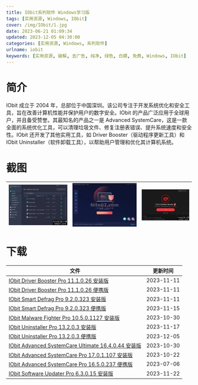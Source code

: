 ```yaml
---
title: IObit系列软件 Windows学习版
tags: [实用资源, Windows, IObit]
cover: /img/IObit/1.jpg
date: 2023-06-21 01:09:34
updated: 2023-12-05 04:30:00
categories: [实用资源, Windows, 系列软件]
urlname: iobit
keywords: [实用资源, 破解, 去广告, 纯净, 绿色, 白嫖, 免费, Windows, IObit]
---
```


# 简介

IObit 成立于 2004 年，总部位于中国深圳。该公司专注于开发系统优化和安全工具，旨在改善计算机性能并保护用户的数字安全。IObit 的产品广泛应用于全球用户，并且备受赞誉。其最知名的产品之一是 Advanced SystemCare，这是一款全面的系统优化工具，可以清理垃圾文件、修复注册表错误、提升系统速度和安全性。IObit 还开发了其他实用工具，如 Driver Booster（驱动程序更新工具）和 IObit Uninstaller（软件卸载工具），以帮助用户管理和优化其计算机系统。

# 截图

| ![](/img/IObit/2.png) | ![](/img/IObit/3.jpg) | ![](/img/IObit/4.png) |
| :-------------------: | :-------------------: | :-------------------: |

# 下载

| 文件                                                                                                                      | 更新时间   |
| ------------------------------------------------------------------------------------------------------------------------- | ---------- |
| [IObit Driver Booster Pro 11.1.0.26 安装版](/download/index.html?f=IObit-Driver-Booster-Pro-11.1.0.26.zip)                | 2023-11-11 |
| [IObit Driver Booster Pro 11.1.0.26 便携版](/download/index.html?f=Iobit-Driver-Booster-11.1.0.26-Portable.zip)           | 2023-11-11 |
| [IObit Smart Defrag Pro 9.2.0.323 安装版](/download/index.html?f=IObit-Smart-Defrag-Pro-9.2.0.323.zip)                    | 2023-11-11 |
| [IObit Smart Defrag Pro 9.2.0.323 便携版](/download/index.html?f=Iobit-Smart-Defrag-9.2.0.323-Portable.zip)               | 2023-11-15 |
| [IObit Malware Fighter Pro 10.5.0.1127 安装版](/download/index.html?f=IObit-Malware-Fighter-Pro-10.5.0.1127.zip)          | 2023-10-30 |
| [IObit Uninstaller Pro 13.2.0.3 安装版](/download/index.html?f=IObit-Uninstaller-Pro-13.2.0.3.zip)                        | 2023-11-17 |
| [IObit Uninstaller Pro 13.2.0.3 便携版](/download/index.html?f=Iobit-Uninstaller-13.2.0.3-Portable.zip)                   | 2023-12-05 |
| [IObit Advanced SystemCare Ultimate 16.4.0.44 安装版](/download/index.html?f=Advanced-SystemCare-Ultimate-16.4.0.44.zip)  | 2023-10-30 |
| [IObit Advanced SystemCare Pro 17.0.1.107 安装版](/download/index.html?f=Advanced-SystemCare-Pro-17.0.1.107.zip)          | 2023-10-22 |
| [IObit Advanced SystemCare Pro 16.5.0.237 便携版](/download/index.html?f=Advanced-SystemCare-Pro-16.5.0.237-Portable.zip) | 2023-07-06 |
| [IObit Software Updater Pro 6.3.0.15 安装版](/download/index.html?f=IObit-Software-Updater-Pro-6.3.0.15.zip)              | 2023-11-22 |
